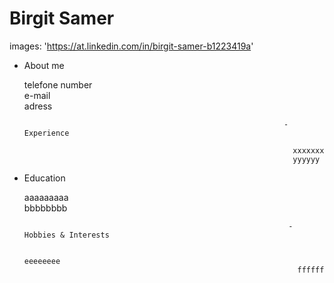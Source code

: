 # Birgit Samer 
images: 'https://at.linkedin.com/in/birgit-samer-b1223419a'

- About me 
  
  telefone number  
  e-mail   
  adress
  
                                                                - Experience

                                                                  xxxxxxx  
                                                                  yyyyyy
  
- Education

  aaaaaaaaa  
  bbbbbbbb 
 
                                                                 - Hobbies & Interests

                                                                   eeeeeeee  
                                                                   ffffff
 
 
